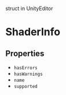 struct in UnityEditor
# ShaderInfo

## Properties
- `hasErrors`
- `hasWarnings`
- `name`
- `supported`

